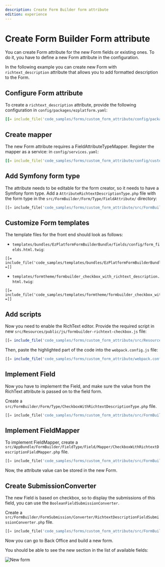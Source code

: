 ```yaml
---
description: Create Form Builder form attribute 
edition: experience
---
```


# Create Form Builder Form attribute 

You can create Form attribute for the new Form fields or existing ones.
To do it, you have to define a new Form attribute in the configuration.

In the following example you can create new Form with `richtext_description` attribute that allows you to add formatted
description to the Form.

## Configure Form attribute

To create a `richtext_description` attribute,
provide the following configuration in `config/packages/ezplatform.yaml`:

``` yaml
[[= include_file('code_samples/forms/custom_form_attribute/config/packages/form_attribute_config.yaml') =]]
```

## Create mapper

The new Form attribute requires a FieldAttributeTypeMapper. Register the mapper as a service: in `config/services.yaml`:

``` yaml
[[= include_file('code_samples/forms/custom_form_attribute/config/custom_services.yaml') =]]
```

## Add Symfony form type

The attribute needs to be editable for the form creator, so it needs to have a Symfony form type. 
Add a `AttributeRichtextDescriptionType.php` file with the form type in the `src/FormBuilder/Form/Type/FieldAttribute/` directory:

``` php
[[= include_file('code_samples/forms/custom_form_attribute/src/FormBuilder/Form/Type/FieldAttribute/AttributeRichtextDescriptionType.php') =]]
```

## Customize Form templates

The template files for the front end should look as follows:

- `templates/bundles/EzPlatformFormBuilderBundle/fields/config/form_fields.html.twig`:

``` html+twig
[[= include_file('code_samples/templates/bundles/EzPlatformFormBuilderBundle/fields/config/form_fields.html.twig') =]]
```

- `templates/formtheme/formbuilder_checkbox_with_richtext_description.html.twig`:

``` html+twig
[[= include_file('code_samples/templates/formtheme/formbuilder_checkbox_with_richtext_description.html.twig') =]]
```

## Add scripts

Now you need to enable the RichText editor. Provide the required script in new `src/Resources/public/js/formbuilder-richtext-checkbox.js` file:

``` js
[[= include_file('code_samples/forms/custom_form_attribute/src/Resources/public/formbuilder-richtext-checkbox.js') =]]
```

Then, paste the highlighted part of the code into the `webpack.config.js` file:

``` js hl_lines="37-42"
[[= include_file('code_samples/forms/custom_form_attribute/webpack.config.js') =]]
```

## Implement Field

Now you have to implement the Field, and make sure the value from the RichText attribute is passed on to the field form.

Create a `src/FormBuilder/Form/Type/CheckboxWithRichtextDescriptionType.php` file.

```php
[[= include_file('code_samples/forms/custom_form_attribute/src/FormBuilder/Form/Type/CheckboxWithRichtextDescriptionType.php') =]]
```

## Implement FieldMapper

To implement FieldMapper, create a `src/AppBundle/FormBuilder/FieldType/Field/Mapper/CheckboxWithRichtextDescriptionFieldMapper.php` file.

```php
[[= include_file('code_samples/forms/custom_form_attribute/src/FormBuilder/FormSubmission/Converter/RichtextDescriptionFieldSubmissionConverter.php') =]]
```

Now, the attribute value can be stored in the new Form.

## Create SubmissionConverter

The new Field is based on checkbox, so to display the submissions of this field, you can use the `BooleanFieldSubmissionConverter`. 

Create a `src/FormBuilder/FormSubmission/Converter/RichtextDescriptionFieldSubmissionConverter.php` file.

```php
[[= include_file('code_samples/forms/custom_form_attribute/src/FormBuilder/FormSubmission/Converter/RichtextDescriptionFieldSubmissionConverter.php') =]]
```

Now you can go to Back Office and build a new form.

You should be able to see the new section in the list of available fields:

![New form](new_form.png)